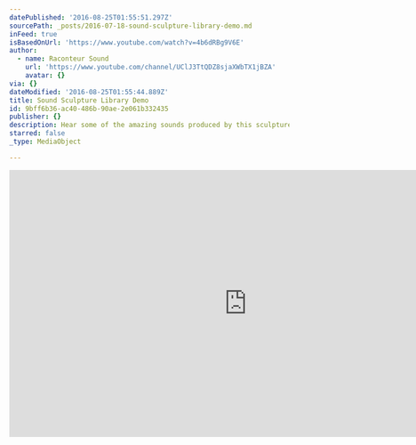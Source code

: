 ```yaml
---
datePublished: '2016-08-25T01:55:51.297Z'
sourcePath: _posts/2016-07-18-sound-sculpture-library-demo.md
inFeed: true
isBasedOnUrl: 'https://www.youtube.com/watch?v=4b6dRBg9V6E'
author:
  - name: Raconteur Sound
    url: 'https://www.youtube.com/channel/UClJ3TtQDZ8sjaXWbTX1jBZA'
    avatar: {}
via: {}
dateModified: '2016-08-25T01:55:44.889Z'
title: Sound Sculpture Library Demo
id: 9bff6b36-ac40-486b-90ae-2e061b332435
publisher: {}
description: Hear some of the amazing sounds produced by this sculpture.
starred: false
_type: MediaObject

---
```

<iframe src="https://cdn.embedly.com/widgets/media.html?src=https%3A%2F%2Fwww.youtube.com%2Fembed%2F4b6dRBg9V6E%3Ffeature%3Doembed&amp;url=http%3A%2F%2Fwww.youtube.com%2Fwatch%3Fv%3D4b6dRBg9V6E&amp;image=https%3A%2F%2Fi.ytimg.com%2Fvi%2F4b6dRBg9V6E%2Fhqdefault.jpg&amp;key=b7d04c9b404c499eba89ee7072e1c4f7&amp;type=text%2Fhtml&amp;schema=youtube" width="854" height="480" scrolling="no" frameborder="0" allowfullscreen="" style=""></iframe>